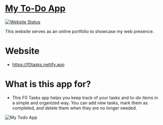# <a href="https://f0tasks.netlify.app" target="_blank">My To-Do App</a>

[![Website Status](https://img.shields.io/badge/Website%20Status-Online-yellow)](https://f0tasks.netlify.app)

 <p align="justify">This website serves as an online portfolio to showcase my web presence.</p>

# Website
* https://f0tasks.netlify.app

# What is this app for?
 * This F0 Tasks app helps you keep track of your tasks and to-do items in a simple and organized way. You can add new tasks, mark them as completed, and delete them when they are no longer needed.

![My Todo App](https://cdn.discordapp.com/attachments/805554377745235974/1131953868461330442/f0.png)
